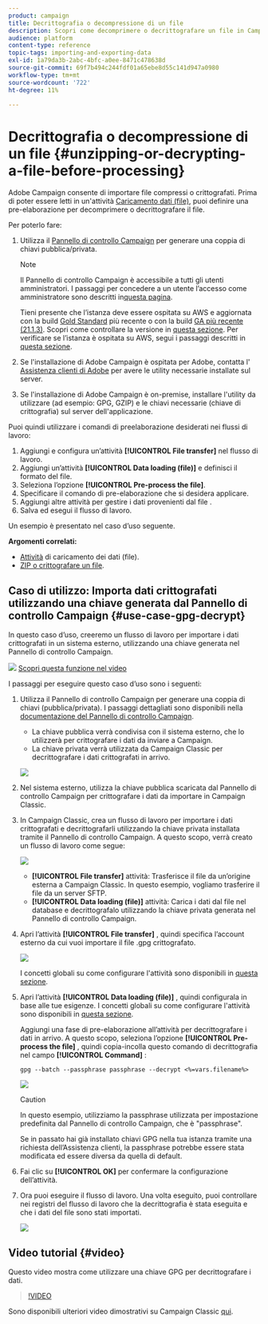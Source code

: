 ```yaml
---
product: campaign
title: Decrittografia o decompressione di un file
description: Scopri come decomprimere o decrittografare un file in Campaign Classic prima dell’elaborazione.
audience: platform
content-type: reference
topic-tags: importing-and-exporting-data
exl-id: 1a79da3b-2abc-4bfc-a0ee-8471c478638d
source-git-commit: 69f7b494c244fdf01a65ebe8d55c141d947a0980
workflow-type: tm+mt
source-wordcount: '722'
ht-degree: 11%

---
```


# Decrittografia o decompressione di un file {#unzipping-or-decrypting-a-file-before-processing}

Adobe Campaign consente di importare file compressi o crittografati. Prima di poter essere letti in un&#39;attività [Caricamento dati (file)](../../workflow/using/data-loading--file-.md), puoi definire una pre-elaborazione per decomprimere o decrittografare il file.

Per poterlo fare:

1. Utilizza il [Pannello di controllo Campaign](https://experienceleague.adobe.com/docs/control-panel/using/instances-settings/gpg-keys-management.html#decrypting-data) per generare una coppia di chiavi pubblica/privata.

   >[!NOTE]
   >
   >Il Pannello di controllo Campaign è accessibile a tutti gli utenti amministratori. I passaggi per concedere a un utente l’accesso come amministratore sono descritti in[questa pagina](https://experienceleague.adobe.com/docs/control-panel/using/discover-control-panel/managing-permissions.html?lang=it#discover-control-panel).
   >
   >Tieni presente che l’istanza deve essere ospitata su AWS e aggiornata con la build [Gold Standard](../../rn/using/gs-overview.md) più recente o con la build [GA più recente (21.1.3)](../../rn/using/latest-release.md). Scopri come controllare la versione in [questa sezione](../../platform/using/launching-adobe-campaign.md#getting-your-campaign-version). Per verificare se l’istanza è ospitata su AWS, segui i passaggi descritti in [questa sezione](https://experienceleague.adobe.com/docs/control-panel/using/faq.html).

1. Se l&#39;installazione di Adobe Campaign è ospitata per Adobe, contatta l&#39; [Assistenza clienti di Adobe](https://helpx.adobe.com/it/enterprise/admin-guide.html/enterprise/using/support-for-experience-cloud.ug.html) per avere le utility necessarie installate sul server.
1. Se l&#39;installazione di Adobe Campaign è on-premise, installare l&#39;utility da utilizzare (ad esempio: GPG, GZIP) e le chiavi necessarie (chiave di crittografia) sul server dell&#39;applicazione.

Puoi quindi utilizzare i comandi di preelaborazione desiderati nei flussi di lavoro:

1. Aggiungi e configura un’attività **[!UICONTROL File transfer]** nel flusso di lavoro.
1. Aggiungi un’attività **[!UICONTROL Data loading (file)]** e definisci il formato del file.
1. Seleziona l’opzione **[!UICONTROL Pre-process the file]**.
1. Specificare il comando di pre-elaborazione che si desidera applicare.
1. Aggiungi altre attività per gestire i dati provenienti dal file .
1. Salva ed esegui il flusso di lavoro.

Un esempio è presentato nel caso d’uso seguente.

**Argomenti correlati:**

* [Attività](../../workflow/using/data-loading--file-.md) di caricamento dei dati (file).
* [ZIP o crittografare un file](../../workflow/using/how-to-use-workflow-data.md#zipping-or-encrypting-a-file).

## Caso di utilizzo: Importa dati crittografati utilizzando una chiave generata dal Pannello di controllo Campaign {#use-case-gpg-decrypt}

In questo caso d’uso, creeremo un flusso di lavoro per importare i dati crittografati in un sistema esterno, utilizzando una chiave generata nel Pannello di controllo Campaign.

![](assets/do-not-localize/how-to-video.png) [Scopri questa funzione nel video](#video)

I passaggi per eseguire questo caso d’uso sono i seguenti:

1. Utilizza il Pannello di controllo Campaign per generare una coppia di chiavi (pubblica/privata). I passaggi dettagliati sono disponibili nella [documentazione del Pannello di controllo Campaign](https://experienceleague.adobe.com/docs/control-panel/using/instances-settings/gpg-keys-management.html#decrypting-data).

   * La chiave pubblica verrà condivisa con il sistema esterno, che lo utilizzerà per crittografare i dati da inviare a Campaign.
   * La chiave privata verrà utilizzata da Campaign Classic per decrittografare i dati crittografati in arrivo.

   ![](assets/gpg_generate.png)

1. Nel sistema esterno, utilizza la chiave pubblica scaricata dal Pannello di controllo Campaign per crittografare i dati da importare in Campaign Classic.

1. In Campaign Classic, crea un flusso di lavoro per importare i dati crittografati e decrittografarli utilizzando la chiave privata installata tramite il Pannello di controllo Campaign. A questo scopo, verrà creato un flusso di lavoro come segue:

   ![](assets/gpg_import_workflow.png)

   * **[!UICONTROL File transfer]** attività: Trasferisce il file da un’origine esterna a Campaign Classic. In questo esempio, vogliamo trasferire il file da un server SFTP.
   * **[!UICONTROL Data loading (file)]** attività: Carica i dati dal file nel database e decrittografalo utilizzando la chiave privata generata nel Pannello di controllo Campaign.

1. Apri l’attività **[!UICONTROL File transfer]** , quindi specifica l’account esterno da cui vuoi importare il file .gpg crittografato.

   ![](assets/gpg_key_transfer.png)

   I concetti globali su come configurare l&#39;attività sono disponibili in [questa sezione](../../workflow/using/file-transfer.md).

1. Apri l’attività **[!UICONTROL Data loading (file)]** , quindi configurala in base alle tue esigenze. I concetti globali su come configurare l&#39;attività sono disponibili in [questa sezione](../../workflow/using/data-loading--file-.md).

   Aggiungi una fase di pre-elaborazione all’attività per decrittografare i dati in arrivo. A questo scopo, seleziona l’opzione **[!UICONTROL Pre-process the file]** , quindi copia-incolla questo comando di decrittografia nel campo **[!UICONTROL Command]** :

   `gpg --batch --passphrase passphrase --decrypt <%=vars.filename%>`

   ![](assets/gpg_load.png)

   >[!CAUTION]
   >
   >In questo esempio, utilizziamo la passphrase utilizzata per impostazione predefinita dal Pannello di controllo Campaign, che è &quot;passphrase&quot;.
   >
   >Se in passato hai già installato chiavi GPG nella tua istanza tramite una richiesta dell’Assistenza clienti, la passphrase potrebbe essere stata modificata ed essere diversa da quella di default.

1. Fai clic su **[!UICONTROL OK]** per confermare la configurazione dell’attività.

1. Ora puoi eseguire il flusso di lavoro. Una volta eseguito, puoi controllare nei registri del flusso di lavoro che la decrittografia è stata eseguita e che i dati del file sono stati importati.

   ![](assets/gpg_run.png)

## Video tutorial {#video}

Questo video mostra come utilizzare una chiave GPG per decrittografare i dati.

>[!VIDEO](https://video.tv.adobe.com/v/36482?quality=12)

Sono disponibili ulteriori video dimostrativi su Campaign Classic [qui](https://experienceleague.adobe.com/docs/campaign-classic-learn/tutorials/overview.html?lang=it).
